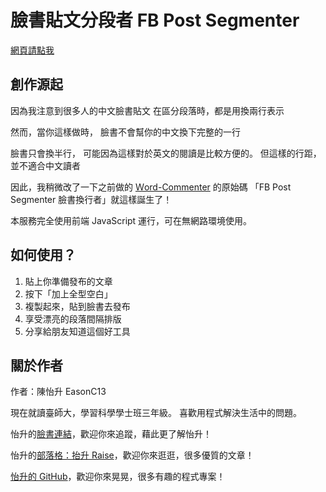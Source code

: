 # 臉書貼文分段者 FB Post Segmenter

[網頁請點我](https://easonc13.github.io/FB_PostSegmenter)

## 創作源起
因為我注意到很多人的中文臉書貼文
在區分段落時，都是用換兩行表示

然而，當你這樣做時，
臉書不會幫你的中文換下完整的一行

臉書只會換半行，
可能因為這樣對於英文的閱讀是比較方便的。
但這樣的行距，並不適合中文讀者

因此，我稍微改了一下之前做的 [Ｗord-Commenter](https://easonc13.github.io/WordCommenter/) 的原始碼
「FB Post Segmenter 臉書換行者」就這樣誕生了！

本服務完全使用前端 JavaScript 運行，可在無網路環境使用。


## 如何使用？

1. 貼上你準備發布的文章
2. 按下「加上全型空白」
3. 複製起來，貼到臉書去發布
4. 享受漂亮的段落間隔排版
5. 分享給朋友知道這個好工具

## 關於作者

作者：陳怡升 EasonC13

現在就讀臺師大，學習科學學士班三年級。
喜歡用程式解決生活中的問題。

怡升的[臉書連結](https://www.facebook.com/EasonC13)，歡迎你來追蹤，藉此更了解怡升！

怡升的[部落格：抬升 Raise](https://tsraise.com)，歡迎你來逛逛，很多優質的文章！

[怡升的 GitHub](https://github.com/EasonC13)，歡迎你來晃晃，很多有趣的程式專案！
